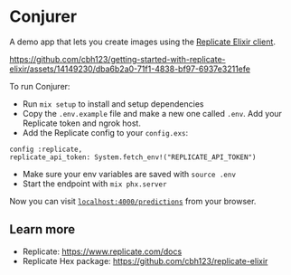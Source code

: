 # Conjurer

A demo app that lets you create images using the [Replicate Elixir client](https://github.com/cbh123/replicate-elixir).

https://github.com/cbh123/getting-started-with-replicate-elixir/assets/14149230/dba6b2a0-71f1-4838-bf97-6937e3211efe


To run Conjurer:

  * Run `mix setup` to install and setup dependencies
  * Copy the `.env.example` file and make a new one called `.env`. Add your Replicate token and ngrok host.
  * Add the Replicate config to your `config.exs`: 
  ```
  config :replicate,
  replicate_api_token: System.fetch_env!("REPLICATE_API_TOKEN")
  ```
  * Make sure your env variables are saved with `source .env`
  * Start the endpoint with `mix phx.server`

Now you can visit [`localhost:4000/predictions`](http://localhost:4000/predictions) from your browser.

## Learn more

  * Replicate: https://www.replicate.com/docs
  * Replicate Hex package: https://github.com/cbh123/replicate-elixir
